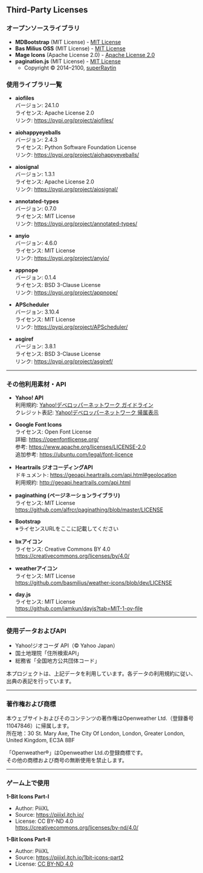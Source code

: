 ## Third-Party Licenses

### オープンソースライブラリ
- **MDBootstrap** (MIT License) - [MIT License](https://opensource.org/licenses/MIT)  
- **Bas Milius OSS** (MIT License) - [MIT License](https://opensource.org/licenses/MIT)  
- **Mage Icons** (Apache License 2.0) - [Apache License 2.0](https://www.apache.org/licenses/LICENSE-2.0)  
- **pagination.js** (MIT License) - [MIT License](https://opensource.org/licenses/MIT)  
  - Copyright © 2014–2100, [superRaytin](https://github.com/superRaytin) 

### 使用ライブラリ一覧

- **aiofiles**  
  バージョン: 24.1.0  
  ライセンス: Apache License 2.0  
  リンク: https://pypi.org/project/aiofiles/

- **aiohappyeyeballs**  
  バージョン: 2.4.3  
  ライセンス: Python Software Foundation License  
  リンク: https://pypi.org/project/aiohappyeyeballs/

- **aiosignal**  
  バージョン: 1.3.1  
  ライセンス: Apache License 2.0  
  リンク: https://pypi.org/project/aiosignal/

- **annotated-types**  
  バージョン: 0.7.0  
  ライセンス: MIT License  
  リンク: https://pypi.org/project/annotated-types/

- **anyio**  
  バージョン: 4.6.0  
  ライセンス: MIT License  
  リンク: https://pypi.org/project/anyio/

- **appnope**  
  バージョン: 0.1.4  
  ライセンス: BSD 3-Clause License  
  リンク: https://pypi.org/project/appnope/

- **APScheduler**  
  バージョン: 3.10.4  
  ライセンス: MIT License  
  リンク: https://pypi.org/project/APScheduler/

- **asgiref**  
  バージョン: 3.8.1  
  ライセンス: BSD 3-Clause License  
  リンク: https://pypi.org/project/asgiref/

---

### その他利用素材・API

- **Yahoo! API**  
  利用規約: [Yahoo!デベロッパーネットワーク ガイドライン](https://developer.yahoo.co.jp/guideline/)  
  クレジット表記: [Yahoo!デベロッパーネットワーク 帰属表示](https://developer.yahoo.co.jp/attribution/)

- **Google Font Icons**  
  ライセンス: Open Font License  
  詳細: https://openfontlicense.org/  
  参考: https://www.apache.org/licenses/LICENSE-2.0  
  追加参考: https://ubuntu.com/legal/font-licence

- **Heartrails ジオコーディングAPI**  
  ドキュメント: https://geoapi.heartrails.com/api.html#geolocation  
  利用規約: http://geoapi.heartrails.com/api.html

- **paginathing (ページネーションライブラリ)**  
  ライセンス: MIT License  
  https://github.com/alfrcr/paginathing/blob/master/LICENSE

- **Bootstrap**  
  ※ライセンスURLをここに記載してください

- **bxアイコン**  
  ライセンス: Creative Commons BY 4.0  
  https://creativecommons.org/licenses/by/4.0/

- **weatherアイコン**  
  ライセンス: MIT License  
  https://github.com/basmilius/weather-icons/blob/dev/LICENSE

- **day.js**  
  ライセンス: MIT License  
  https://github.com/iamkun/dayjs?tab=MIT-1-ov-file

---

### 使用データおよびAPI

- Yahoo!ジオコーダ API（© Yahoo Japan）  
- 国土地理院「住所検索API」  
- 総務省「全国地方公共団体コード」  

本プロジェクトは、上記データを利用しています。各データの利用規約に従い、出典の表記を行っています。

---

### 著作権および商標

本ウェブサイトおよびそのコンテンツの著作権はOpenweather Ltd.（登録番号 11047846）に帰属します。  
所在地：30 St. Mary Axe, The City Of London, London, Greater London, United Kingdom, EC3A 8BF  

「Openweather®」はOpenweather Ltd.の登録商標です。  
その他の商標および商号の無断使用を禁止します。

---

### ゲーム上で使用

**1-Bit Icons Part-I**  
- Author: PiiiXL
- Source: https://piiixl.itch.io/
- License: CC BY-ND 4.0  
  https://creativecommons.org/licenses/by-nd/4.0/

**1-Bit Icons Part-II**  
- Author: PiiiXL  
- Source: https://piiixl.itch.io/1bit-icons-part2  
- License: [CC BY-ND 4.0](https://creativecommons.org/licenses/by-nd/4.0/)